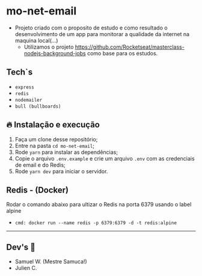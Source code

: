 # mo-net-email
- Projeto criado com o proposito de estudo e como resultado o desenvolvimento de um app para monitorar a qualidade da internet na maquina local(...)
  - Utilizamos o projeto https://github.com/Rocketseat/masterclass-nodejs-background-jobs como base para os estudos.

## Tech`s
- `express`
- `redis`
- `nodemailer`
- `bull (bullboards)`


## 🔥 Instalação e execução

1. Faça um clone desse repositório;
2. Entre na pasta `cd mo-net-email`;
3. Rode `yarn` para instalar as dependências;
4. Copie o arquivo `.env.example` e crie um arquivo `.env` com as credenciais de email e do Redis;
7. Rode `yarn dev` para iniciar o servidor.

##  Redis - (Docker)
  Rodar o comando abaixo para ultizar o Redis na porta 6379 usando o label alpine
  - `cmd: docker run --name redis -p 6379:6379 -d -t redis:alpine`


---

##  Dev's 👨
- Samuel W. (Mestre Samuca!)
- Julien C.
